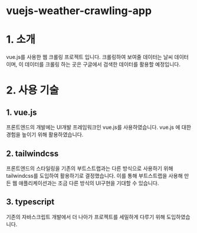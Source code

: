 # vuejs-weather-crawling-app

# 1. 소개
vue.js를 사용한 웹 크롤링 프로젝트 입니다. 크롤링하여 보여줄 데이터는 날씨 데이터이며, 이 데이터를 크롤링 하는 곳은 구글에서 검색한 데이터를 활용할 예정입니다.

# 2. 사용 기술

## 1. vue.js
프론트엔드의 개발에는 UI개발 프레임워크인 vue.js를 사용하였습니다. vue.js 에 대한 경험을 높이기 위해 활용하였습니다.

## 2. tailwindcss
프론트엔드의 스타일링을 기존의 부트스트랩과는 다른 방식으로 사용하기 위해 tailwindcss를 도입하여 활용하기로 결정했습니다. 이를 통해 부트스트랩을 사용해 만든 웹 애플리케이션과는 조금 다른 방식의 UI구현을 기대할 수 있습니다.

## 3. typescript
기존의 자바스크립트 개발에서 더 나아가 프로젝트를 세밀하게 다루기 위해 도입하였습니다.